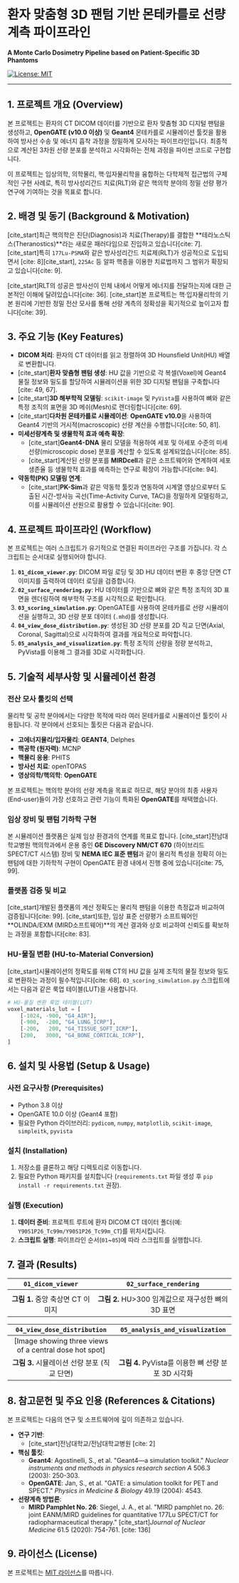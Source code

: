 # 환자 맞춤형 3D 팬텀 기반 몬테카를로 선량계측 파이프라인
**A Monte Carlo Dosimetry Pipeline based on Patient-Specific 3D Phantoms**

[![License: MIT](https://img.shields.io/badge/License-MIT-yellow.svg)](https://opensource.org/licenses/MIT)

---

## 1. 프로젝트 개요 (Overview)

본 프로젝트는 환자의 CT DICOM 데이터를 기반으로 환자 맞춤형 3D 디지털 팬텀을 생성하고, **OpenGATE (v10.0 이상)** 및 **Geant4** 몬테카를로 시뮬레이션 툴킷을 활용하여 방사선 수송 및 에너지 흡착 과정을 정밀하게 모사하는 파이프라인입니다. 최종적으로 계산된 3차원 선량 분포를 분석하고 시각화하는 전체 과정을 파이썬 코드로 구현합니다.

이 프로젝트는 임상의학, 의학물리, 핵·입자물리학을 융합하는 다학제적 접근법의 구체적인 구현 사례로, 특히 방사성리간드 치료(RLT)와 같은 핵의학 분야의 정밀 선량 평가 연구에 기여하는 것을 목표로 합니다.

## 2. 배경 및 동기 (Background & Motivation)

[cite_start]최근 핵의학은 진단(Diagnosis)과 치료(Therapy)를 결합한 **테라노스틱스(Theranostics)**라는 새로운 패러다임으로 진입하고 있습니다[cite: 7]. [cite_start]특히 `177Lu-PSMA`와 같은 방사성리간드 치료제(RLT)가 성공적으로 도입되면서 [cite: 8][cite_start], `225Ac` 등 알파 핵종을 이용한 치료법까지 그 범위가 확장되고 있습니다[cite: 9].

[cite_start]RLT의 성공은 방사선이 인체 내에서 어떻게 에너지를 전달하는지에 대한 근본적인 이해에 달려있습니다[cite: 36]. [cite_start]본 프로젝트는 핵·입자물리학의 기본 원리에 기반한 정밀 전산 모사를 통해 선량 계측의 정확성을 획기적으로 높이고자 합니다[cite: 39].

## 3. 주요 기능 (Key Features)

-   **DICOM 처리**: 환자의 CT 데이터를 읽고 정렬하여 3D Hounsfield Unit(HU) 배열로 변환합니다.
-   [cite_start]**환자 맞춤형 팬텀 생성**: HU 값을 기반으로 각 복셀(Voxel)에 Geant4 물질 정보와 밀도를 할당하여 시뮬레이션을 위한 3D 디지털 팬텀을 구축합니다[cite: 49, 67].
-   [cite_start]**3D 해부학적 모델링**: `scikit-image` 및 `PyVista`를 사용하여 뼈와 같은 특정 조직의 표면을 3D 메쉬(Mesh)로 렌더링합니다[cite: 69].
-   [cite_start]**다차원 몬테카를로 시뮬레이션**: **OpenGATE v10.0**을 사용하여 Geant4 기반의 거시적(macroscopic) 선량 계산을 수행합니다[cite: 50, 81].
-   **미세선량계측 및 생물학적 효과 예측 확장**:
    -   [cite_start]**Geant4-DNA** 물리 모델을 적용하여 세포 및 아세포 수준의 미세선량(microscopic dose) 분포를 계산할 수 있도록 설계되었습니다[cite: 85].
    -   [cite_start]계산된 선량 분포를 **MIRDcell**과 같은 소프트웨어와 연계하여 세포 생존율 등 생물학적 효과를 예측하는 연구로 확장이 가능합니다[cite: 94].
-   **약동학(PK) 모델링 연계**:
    -   [cite_start]**PK-Sim**과 같은 약동학 툴킷과 연동하여 시계열 영상으로부터 도출된 시간-방사능 곡선(Time-Activity Curve, TAC)을 정밀하게 모델링하고, 이를 시뮬레이션 선원으로 활용할 수 있습니다[cite: 90].

## 4. 프로젝트 파이프라인 (Workflow)

본 프로젝트는 여러 스크립트가 유기적으로 연결된 파이프라인 구조를 가집니다. 각 스크립트는 순서대로 실행되어야 합니다.

1.  **`01_dicom_viewer.py`**: DICOM 파일 로딩 및 3D HU 데이터 변환 후 중앙 단면 CT 이미지를 출력하여 데이터 로딩을 검증합니다.
2.  **`02_surface_rendering.py`**: HU 데이터를 기반으로 뼈와 같은 특정 조직의 3D 표면을 렌더링하여 해부학적 구조를 시각적으로 확인합니다.
3.  **`03_scoring_simulation.py`**: OpenGATE를 사용하여 몬테카를로 선량 시뮬레이션을 실행하고, 3D 선량 분포 데이터 (`.mhd`)를 생성합니다.
4.  **`04_view_dose_distribution.py`**: 생성된 3D 선량 분포를 2D 직교 단면(Axial, Coronal, Sagittal)으로 시각화하여 결과를 개요적으로 파악합니다.
5.  **`05_analysis_and_visualization.py`**: 특정 조직의 선량을 정량 분석하고, PyVista를 이용해 그 결과를 3D로 시각화합니다.

## 5. 기술적 세부사항 및 시뮬레이션 환경

### 전산 모사 툴킷의 선택

물리학 및 공학 분야에서는 다양한 목적에 따라 여러 몬테카를로 시뮬레이션 툴킷이 사용됩니다. 각 분야에서 선호되는 툴킷은 다음과 같습니다.

-   **고에너지물리/입자물리**: **GEANT4**, Delphes
-   **핵공학 (원자력)**: MCNP
-   **핵물리 응용**: PHITS
-   **방사선 치료**: openTOPAS
-   **영상의학/핵의학**: **OpenGATE**

본 프로젝트는 핵의학 분야의 선량 계측을 목표로 하므로, 해당 분야의 최종 사용자(End-user)들이 가장 선호하고 관련 기능이 특화된 **OpenGATE**를 채택했습니다.

### 임상 장비 및 팬텀 기하학 구현

본 시뮬레이션 플랫폼은 실제 임상 환경과의 연계를 목표로 합니다. [cite_start]전남대학교병원 핵의학과에서 운용 중인 **GE Discovery NM/CT 670** (하이브리드 SPECT/CT 시스템) 장비 및 **NEMA IEC 표준 팬텀**과 같이 물리적 특성을 정확히 아는 팬텀에 대한 기하학적 구현이 OpenGATE 환경 내에서 진행 중에 있습니다[cite: 75, 99].

### 플랫폼 검증 및 비교

[cite_start]개발된 플랫폼의 계산 정확도는 물리적 팬텀을 이용한 측정값과 비교하여 검증됩니다[cite: 99]. [cite_start]또한, 임상 표준 선량평가 소프트웨어인 **OLINDA/EXM (MIRD소프트웨어)**의 계산 결과와 상호 비교하여 신뢰도를 확보하는 과정을 포함합니다[cite: 83].

### HU-물질 변환 (HU-to-Material Conversion)

[cite_start]시뮬레이션의 정확도를 위해 CT의 HU 값을 실제 조직의 물질 정보와 밀도로 변환하는 과정이 필수적입니다[cite: 68]. `03_scoring_simulation.py` 스크립트에서는 다음과 같은 룩업 테이블(LUT)을 사용합니다.

```python
# HU-물질 변환 룩업 테이블(LUT)
voxel_materials_lut = [
    [-1024, -900, "G4_AIR"],
    [-900,  -200, "G4_LUNG_ICRP"],
    [-200,   200, "G4_TISSUE_SOFT_ICRP"],
    [200,   3000, "G4_BONE_CORTICAL_ICRP"],
]
```

## 6. 설치 및 사용법 (Setup & Usage)

### 사전 요구사항 (Prerequisites)

-   Python 3.8 이상
-   OpenGATE 10.0 이상 (Geant4 포함)
-   필요한 Python 라이브러리: `pydicom`, `numpy`, `matplotlib`, `scikit-image`, `simpleitk`, `pyvista`

### 설치 (Installation)

1.  저장소를 클론하고 해당 디렉토리로 이동합니다.
2.  필요한 Python 패키지를 설치합니다 (`requirements.txt` 파일 생성 후 `pip install -r requirements.txt` 권장).

### 실행 (Execution)

1.  **데이터 준비**: 프로젝트 루트에 환자 DICOM CT 데이터 폴더(예: `Y90S1P26_Tc99m/Y90S1P26_Tc99m_CT`)를 위치시킵니다.
2.  **스크립트 실행**: 파이프라인 순서(`01`~`05`)에 따라 스크립트를 실행합니다.

## 7. 결과 (Results)

| `01_dicom_viewer` | `02_surface_rendering` |
| :---: | :---: |
|  |  |
| **그림 1.** 중앙 축상면 CT 이미지 | **그림 2.** HU>300 임계값으로 재구성한 뼈의 3D 표면 |

| `04_view_dose_distribution` | `05_analysis_and_visualization` |
| :---: | :---: |
| [Image showing three views of a central dose hot spot] |  |
| **그림 3.** 시뮬레이션 선량 분포 (직교 단면) | **그림 4.** PyVista를 이용한 뼈 선량 분포 3D 시각화 |


## 8. 참고문헌 및 주요 인용 (References & Citations)

본 프로젝트는 다음의 연구 및 소프트웨어에 깊이 의존하고 있습니다.

-   **연구 기반**:
    -   [cite_start]전남대학교/전남대학교병원 [cite: 2]
-   **핵심 툴킷**:
    -   **Geant4**: Agostinelli, S., et al. "Geant4—a simulation toolkit." *Nuclear instruments and methods in physics research section A* 506.3 (2003): 250-303.
    -   **OpenGATE**: Jan, S., et al. "GATE: a simulation toolkit for PET and SPECT." *Physics in Medicine & Biology* 49.19 (2004): 4543.
-   **선량계측 방법론**:
    -   **MIRD Pamphlet No. 26**: Siegel, J. A., et al. "MIRD pamphlet no. 26: joint EANM/MIRD guidelines for quantitative 177Lu SPECT/CT for radiopharmaceutical therapy." [cite_start]*Journal of Nuclear Medicine* 61.5 (2020): 754-761. [cite: 136]

## 9. 라이선스 (License)

본 프로젝트는 [MIT 라이선스](https://opensource.org/licenses/MIT)를 따릅니다.
